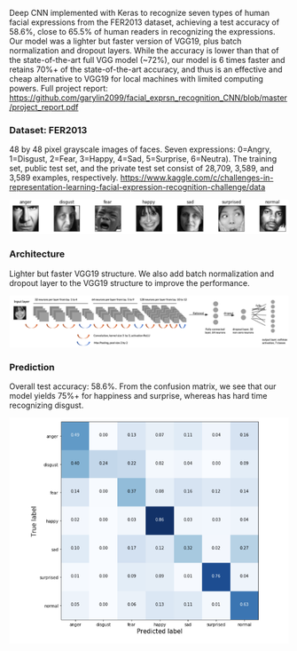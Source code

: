 Deep CNN implemented with Keras to recognize seven types of human facial expressions from the FER2013 dataset, achieving a test accuracy of 58.6%, close to 65.5% of human readers in recognizing the expressions. Our model was a lighter but faster version of VGG19, plus batch normalization and dropout layers. While the accuracy is lower than that of the state-of-the-art full VGG model (~72%), our model is 6 times faster and retains 70%+ of the state-of-the-art accuracy, and thus is an effective and cheap alternative to VGG19 for local machines with limited computing powers. Full project report: https://github.com/garylin2099/facial_exprsn_recognition_CNN/blob/master/project_report.pdf

### Dataset: FER2013
48 by 48 pixel grayscale images of faces. Seven expressions: 0=Angry, 1=Disgust, 2=Fear, 3=Happy, 4=Sad, 5=Surprise, 6=Neutra). The training set, public test set, and the private test set consist of 28,709, 3,589, and 3,589 examples, respectively. https://www.kaggle.com/c/challenges-in-representation-learning-facial-expression-recognition-challenge/data

![image example](/img/eg_img.png)

### Architecture
Lighter but faster VGG19 structure. We also add batch normalization and dropout layer to the VGG19 structure to improve the performance.

![CNN architecture](/img/archtct.png)

### Prediction
Overall test accuracy: 58.6%. From the confusion matrix, we see that our model yields 75%+ for happiness and surprise, whereas has hard time recognizing disgust.

![confusion matrix](/img/cm.png)

